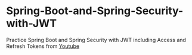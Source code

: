 # Spring-Boot-and-Spring-Security-with-JWT
Practice Spring Boot and Spring Security with JWT including Access and Refresh Tokens from 
[Youtube](https://www.youtube.com/watch?v=VVn9OG9nfH0)
